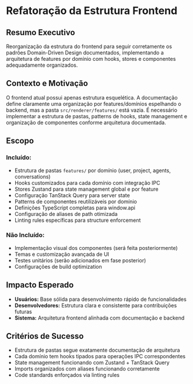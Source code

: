 # Refatoração da Estrutura Frontend

## Resumo Executivo

Reorganização da estrutura do frontend para seguir corretamente os padrões Domain-Driven Design documentados, implementando a arquitetura de features por domínio com hooks, stores e componentes adequadamente organizados.

## Contexto e Motivação

O frontend atual possui apenas estrutura esquelética. A documentação define claramente uma organização por features/domínios espelhando o backend, mas a pasta `src/renderer/features/` está vazia. É necessário implementar a estrutura de pastas, patterns de hooks, state management e organização de componentes conforme arquitetura documentada.

## Escopo

### Incluído:

- Estrutura de pastas `features/` por domínio (user, project, agents, conversations)
- Hooks customizados para cada domínio com integração IPC
- Stores Zustand para state management global e por feature
- Configuração TanStack Query para server state
- Patterns de componentes reutilizáveis por domínio
- Definições TypeScript completas para window.api
- Configuração de aliases de path otimizada
- Linting rules específicas para structure enforcement

### Não Incluído:

- Implementação visual dos componentes (será feita posteriormente)
- Temas e customização avançada de UI
- Testes unitários (serão adicionados em fase posterior)
- Configurações de build optimization

## Impacto Esperado

- **Usuários:** Base sólida para desenvolvimento rápido de funcionalidades
- **Desenvolvedores:** Estrutura clara e consistente para contribuições futuras
- **Sistema:** Arquitetura frontend alinhada com documentação e backend

## Critérios de Sucesso

- Estrutura de pastas segue exatamente documentação de arquitetura
- Cada domínio tem hooks tipados para operações IPC correspondentes
- State management funcionando com Zustand + TanStack Query
- Imports organizados com aliases funcionando corretamente
- Code standards enforçados via linting rules